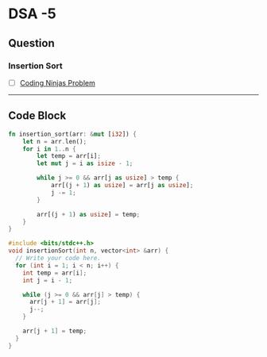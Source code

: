 # DSA -5

## Question

### Insertion Sort

- [ ] [Coding Ninjas Problem](https://www.naukri.com/code360/problems/insertion-sort_3155179)

---

## Code Block

```rust
fn insertion_sort(arr: &mut [i32]) {
    let n = arr.len();
    for i in 1..n {
        let temp = arr[i];
        let mut j = i as isize - 1;

        while j >= 0 && arr[j as usize] > temp {
            arr[(j + 1) as usize] = arr[j as usize];
            j -= 1;
        }

        arr[(j + 1) as usize] = temp;
    }
}
```

```c++
#include <bits/stdc++.h>
void insertionSort(int n, vector<int> &arr) {
  // Write your code here.
  for (int i = 1; i < n; i++) {
    int temp = arr[i];
    int j = i - 1;

    while (j >= 0 && arr[j] > temp) {
      arr[j + 1] = arr[j];
      j--;
    }

    arr[j + 1] = temp;
  }
}
```

<!-- ## Code Image

![alt text](image.png) -->
